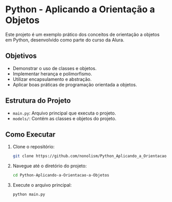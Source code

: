 # Python - Aplicando a Orientação a Objetos

Este projeto é um exemplo prático dos conceitos de orientação a objetos em Python, desenvolvido como parte do curso da Alura.

## Objetivos

- Demonstrar o uso de classes e objetos.
- Implementar herança e polimorfismo.
- Utilizar encapsulamento e abstração.
- Aplicar boas práticas de programação orientada a objetos.

## Estrutura do Projeto

- `main.py`: Arquivo principal que executa o projeto.
- `models/`: Contém as classes e objetos do projeto.

## Como Executar

1. Clone o repositório:
    ```bash
    git clone https://github.com/nonolism/Python_Aplicando_a_Orientacao_a_Objetos.git
    ```
2. Navegue até o diretório do projeto:
    ```bash
    cd Python-Aplicando-a-Orientacao-a-Objetos
    ```
3. Execute o arquivo principal:
    ```bash
    python main.py
    ```
